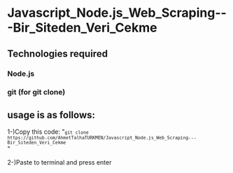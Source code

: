 # Javascript_Node.js_Web_Scraping---Bir_Siteden_Veri_Cekme


## Technologies required
### Node.js
### git (for git clone)
## usage is as follows:
1-)Copy this code: "<code>`git clone https://github.com/AhmetTalhaTURKMEN/Javascript_Node.js_Web_Scraping---Bir_Siteden_Veri_Cekme` </code>"

2-)Paste to terminal and press enter


